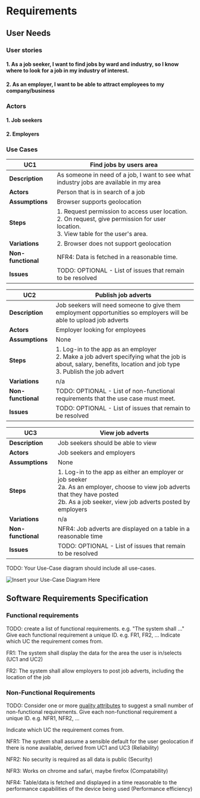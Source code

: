 # Requirements

## User Needs

### User stories
#### 1. As a job seeker, I want to find jobs by ward and industry, so I know where to look for a job in my industry of interest.
#### 2. As an employer, I want to be able to attract employees to my company/business


### Actors
#### 1. Job seekers
#### 2. Employers

### Use Cases

| UC1 | Find jobs by users area | 
| -------------------------------------- | ------------------- |
| **Description** | As someone in need of a job, I want to see what industry jobs are available in my area |
| **Actors** | Person that is in search of a job |
| **Assumptions** | Browser supports geolocation</td></tr>
| **Steps** | 1. Request permission to access user location.<br>2. On request, give permission for user location.<br>3. View table for the user's area.|
| **Variations** | 2. Browser does not support geolocation |
| **Non-functional** | NFR4: Data is fetched in a reasonable time. |
| **Issues** | TODO: OPTIONAL - List of issues that remain to be resolved |

| UC2 | Publish job adverts | 
| -------------------------------------- | ------------------- |
| **Description** | Job seekers will need someone to give them employment opportunities so employers will be able to upload job adverts |
| **Actors** | Employer looking for employees|
| **Assumptions** | None</td></tr>
| **Steps** | 1. Log-in to the app as an employer<br>2. Make a job advert specifying what the job is about, salary, benefits, location and job type<br>3. Publish the job advert|
| **Variations** | n/a |
| **Non-functional** | TODO: OPTIONAL - List of non-functional requirements that the use case must meet. |
| **Issues** | TODO: OPTIONAL - List of issues that remain to be resolved |

| UC3 | View job adverts | 
| -------------------------------------- | ------------------- |
| **Description** | Job seekers should be able to view  |
| **Actors** | Job seekers and employers|
| **Assumptions** | None</td></tr>
| **Steps** | 1. Log-in to the app as either an employer or job seeker<br>2a. As an employer, choose to view job adverts that they have posted<br>2b. As a job seeker, view job adverts posted by employers|
| **Variations** | n/a |
| **Non-functional** | NFR4: Job adverts are displayed on a table in a reasonable time |
| **Issues** | TODO: OPTIONAL - List of issues that remain to be resolved |




TODO: Your Use-Case diagram should include all use-cases.

![Insert your Use-Case Diagram Here](images/use-case.png)

## Software Requirements Specification
### Functional requirements
TODO: create a list of functional requirements. 
    e.g. "The system shall ..."
    Give each functional requirement a unique ID. e.g. FR1, FR2, ...
    Indicate which UC the requirement comes from.

FR1: The system shall display the data for the area the user is in/selects (UC1 and UC2)

FR2: The system shall allow employers to post job adverts, including the location of the job


### Non-Functional Requirements
TODO: Consider one or more [quality attributes](https://en.wikipedia.org/wiki/ISO/IEC_9126) to suggest a small number of non-functional requirements.
Give each non-functional requirement a unique ID. e.g. NFR1, NFR2, ...

Indicate which UC the requirement comes from.

NFR1: The system shall assume a sensible default for the user geolocation if there is none available, derived from UC1 and UC3 (Reliability)

NFR2: No security is required as all data is public (Security)

NFR3: Works on chrome and safari, maybe firefox (Compatability)

NFR4: Table/data is fetched and displayed in a time reasonable to the performance capabilities of the device being used (Performance efficiency)
